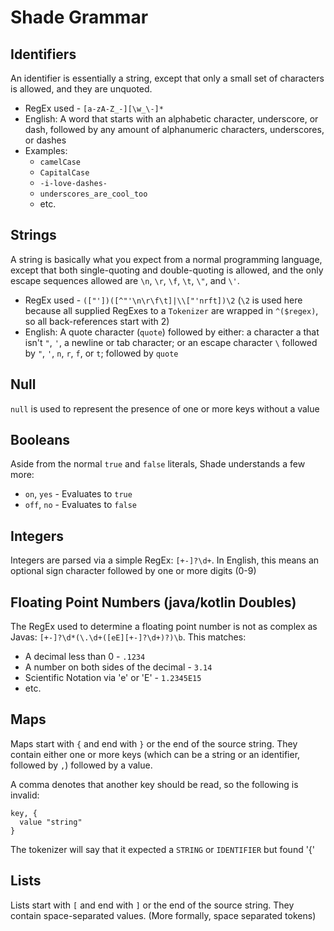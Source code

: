 # Shade Grammar

## Identifiers
An identifier is essentially a string, except that only a small set of characters is allowed, and they are unquoted.
* RegEx used - `[a-zA-Z_-][\w_\-]*`
* English: A word that starts with an alphabetic character, underscore, or dash, followed by any amount of alphanumeric
  characters, underscores, or dashes
* Examples:
  * `camelCase`
  * `CapitalCase`
  * `-i-love-dashes-`
  * `underscores_are_cool_too`
  * etc.

## Strings
A string is basically what you expect from a normal programming language, except that both single-quoting and
double-quoting is allowed, and the only escape sequences allowed are `\n`, `\r`, `\f`, `\t`, `\"`, and `\'`.
* RegEx used - `(["'])([^"'\n\r\f\t]|\\["'nrft])\2` (`\2` is used here because all supplied RegExes
  to a `Tokenizer` are wrapped in `^($regex)`, so all back-references start with 2)
* English: A quote character (`quote`) followed by either: a character a that isn't `"`, `'`, a newline or tab character;
  or an escape character `\` followed by `"`, `'`, `n`, `r`, `f`, or `t`; followed by `quote`

## Null
`null` is used to represent the presence of one or more keys without a value

## Booleans
Aside from the normal `true` and `false` literals, Shade understands a few more:
* `on`, `yes` - Evaluates to `true`
* `off`, `no` - Evaluates to `false`

## Integers
Integers are parsed via a simple RegEx: `[+-]?\d+`. In English, this means an optional sign character followed by one or
more digits (0-9)

## Floating Point Numbers (java/kotlin Doubles)
The RegEx used to determine a floating point number is not as complex as Javas:
`[+-]?\d*(\.\d+([eE][+-]?\d+)?)\b`. This matches:
  * A decimal less than 0 - `.1234`
  * A number on both sides of the decimal - `3.14`
  * Scientific Notation via 'e' or 'E' - `1.2345E15`
  * etc.

## Maps
Maps start with `{` and end with `}` or the end of the source string. They contain either one or more keys (which can
be a string or an identifier, followed by `,`) followed by a value.

A comma denotes that another key should be read, so the following is invalid:
```plaintext
key, {
  value "string"
}
```
The tokenizer will say that it expected a `STRING` or `IDENTIFIER` but found '{'

## Lists
Lists start with `[` and end with `]` or the end of the source string. They contain space-separated values.
(More formally, space separated tokens)